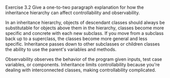Exercise 3.2
Give a one-to-two paragraph explanation for how the inheritance hierarchy can affect controllability and observability.
	
In an inheritance hierarchy, objects of descendant classes should always be substitutable for objects above them in the hierarchy, classes become more specific and concrete with each new subclass. If you move from a subclass back up to a superclass, the classes become more general and less specific. Inheritance passes down to other subclasses or children classes the ability to use the parent's variables and methods.
	
Observability observes the behavior of the program given inputs, test case variables, or components. Inheritance limits controllability because you're dealing with interconnected classes, making controllability complicated.